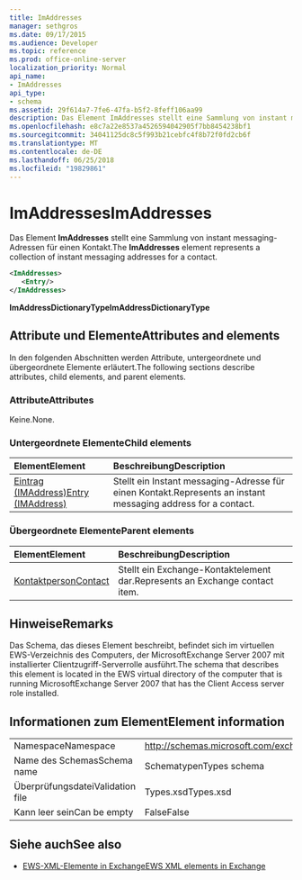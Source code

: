 ```yaml
---
title: ImAddresses
manager: sethgros
ms.date: 09/17/2015
ms.audience: Developer
ms.topic: reference
ms.prod: office-online-server
localization_priority: Normal
api_name:
- ImAddresses
api_type:
- schema
ms.assetid: 29f614a7-7fe6-47fa-b5f2-8feff106aa99
description: Das Element ImAddresses stellt eine Sammlung von instant messaging-Adressen für einen Kontakt.
ms.openlocfilehash: e8c7a22e8537a4526594042905f7bb8454238bf1
ms.sourcegitcommit: 34041125dc8c5f993b21cebfc4f8b72f0fd2cb6f
ms.translationtype: MT
ms.contentlocale: de-DE
ms.lasthandoff: 06/25/2018
ms.locfileid: "19829861"
---
```

# <a name="imaddresses"></a><span data-ttu-id="d939d-103">ImAddresses</span><span class="sxs-lookup"><span data-stu-id="d939d-103">ImAddresses</span></span>

<span data-ttu-id="d939d-104">Das Element **ImAddresses** stellt eine Sammlung von instant messaging-Adressen für einen Kontakt.</span><span class="sxs-lookup"><span data-stu-id="d939d-104">The **ImAddresses** element represents a collection of instant messaging addresses for a contact.</span></span> 
  
```xml
<ImAddresses>
   <Entry/>
</ImAddresses>
```

 <span data-ttu-id="d939d-105">**ImAddressDictionaryType**</span><span class="sxs-lookup"><span data-stu-id="d939d-105">**ImAddressDictionaryType**</span></span>
## <a name="attributes-and-elements"></a><span data-ttu-id="d939d-106">Attribute und Elemente</span><span class="sxs-lookup"><span data-stu-id="d939d-106">Attributes and elements</span></span>

<span data-ttu-id="d939d-107">In den folgenden Abschnitten werden Attribute, untergeordnete und übergeordnete Elemente erläutert.</span><span class="sxs-lookup"><span data-stu-id="d939d-107">The following sections describe attributes, child elements, and parent elements.</span></span>
  
### <a name="attributes"></a><span data-ttu-id="d939d-108">Attribute</span><span class="sxs-lookup"><span data-stu-id="d939d-108">Attributes</span></span>

<span data-ttu-id="d939d-109">Keine.</span><span class="sxs-lookup"><span data-stu-id="d939d-109">None.</span></span>
  
### <a name="child-elements"></a><span data-ttu-id="d939d-110">Untergeordnete Elemente</span><span class="sxs-lookup"><span data-stu-id="d939d-110">Child elements</span></span>

|<span data-ttu-id="d939d-111">**Element**</span><span class="sxs-lookup"><span data-stu-id="d939d-111">**Element**</span></span>|<span data-ttu-id="d939d-112">**Beschreibung**</span><span class="sxs-lookup"><span data-stu-id="d939d-112">**Description**</span></span>|
|:-----|:-----|
|[<span data-ttu-id="d939d-113">Eintrag (IMAddress)</span><span class="sxs-lookup"><span data-stu-id="d939d-113">Entry (IMAddress)</span></span>](entry-imaddress.md) <br/> |<span data-ttu-id="d939d-114">Stellt ein Instant messaging-Adresse für einen Kontakt.</span><span class="sxs-lookup"><span data-stu-id="d939d-114">Represents an instant messaging address for a contact.</span></span>  <br/> |
   
### <a name="parent-elements"></a><span data-ttu-id="d939d-115">Übergeordnete Elemente</span><span class="sxs-lookup"><span data-stu-id="d939d-115">Parent elements</span></span>

|<span data-ttu-id="d939d-116">**Element**</span><span class="sxs-lookup"><span data-stu-id="d939d-116">**Element**</span></span>|<span data-ttu-id="d939d-117">**Beschreibung**</span><span class="sxs-lookup"><span data-stu-id="d939d-117">**Description**</span></span>|
|:-----|:-----|
|[<span data-ttu-id="d939d-118">Kontaktperson</span><span class="sxs-lookup"><span data-stu-id="d939d-118">Contact</span></span>](contact.md) <br/> |<span data-ttu-id="d939d-119">Stellt ein Exchange-Kontaktelement dar.</span><span class="sxs-lookup"><span data-stu-id="d939d-119">Represents an Exchange contact item.</span></span>  <br/> |
   
## <a name="remarks"></a><span data-ttu-id="d939d-120">Hinweise</span><span class="sxs-lookup"><span data-stu-id="d939d-120">Remarks</span></span>

<span data-ttu-id="d939d-121">Das Schema, das dieses Element beschreibt, befindet sich im virtuellen EWS-Verzeichnis des Computers, der MicrosoftExchange Server 2007 mit installierter Clientzugriff-Serverrolle ausführt.</span><span class="sxs-lookup"><span data-stu-id="d939d-121">The schema that describes this element is located in the EWS virtual directory of the computer that is running MicrosoftExchange Server 2007 that has the Client Access server role installed.</span></span>
  
## <a name="element-information"></a><span data-ttu-id="d939d-122">Informationen zum Element</span><span class="sxs-lookup"><span data-stu-id="d939d-122">Element information</span></span>

|||
|:-----|:-----|
|<span data-ttu-id="d939d-123">Namespace</span><span class="sxs-lookup"><span data-stu-id="d939d-123">Namespace</span></span>  <br/> |http://schemas.microsoft.com/exchange/services/2006/types  <br/> |
|<span data-ttu-id="d939d-124">Name des Schemas</span><span class="sxs-lookup"><span data-stu-id="d939d-124">Schema name</span></span>  <br/> |<span data-ttu-id="d939d-125">Schematypen</span><span class="sxs-lookup"><span data-stu-id="d939d-125">Types schema</span></span>  <br/> |
|<span data-ttu-id="d939d-126">Überprüfungsdatei</span><span class="sxs-lookup"><span data-stu-id="d939d-126">Validation file</span></span>  <br/> |<span data-ttu-id="d939d-127">Types.xsd</span><span class="sxs-lookup"><span data-stu-id="d939d-127">Types.xsd</span></span>  <br/> |
|<span data-ttu-id="d939d-128">Kann leer sein</span><span class="sxs-lookup"><span data-stu-id="d939d-128">Can be empty</span></span>  <br/> |<span data-ttu-id="d939d-129">False</span><span class="sxs-lookup"><span data-stu-id="d939d-129">False</span></span>  <br/> |
   
## <a name="see-also"></a><span data-ttu-id="d939d-130">Siehe auch</span><span class="sxs-lookup"><span data-stu-id="d939d-130">See also</span></span>



- [<span data-ttu-id="d939d-131">EWS-XML-Elemente in Exchange</span><span class="sxs-lookup"><span data-stu-id="d939d-131">EWS XML elements in Exchange</span></span>](ews-xml-elements-in-exchange.md)

